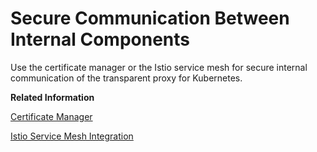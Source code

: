 <!-- loiob4014cb3b0d0488d91454546edb8d5c9 -->

# Secure Communication Between Internal Components

Use the certificate manager or the Istio service mesh for secure internal communication of the transparent proxy for Kubernetes.

**Related Information**  


[Certificate Manager](certificate-manager-6a73ed0.md "Use the certificate manager for secure internal communication of the transparent proxy for Kubernetes.")

[Istio Service Mesh Integration](istio-service-mesh-integration-f030e5d.md "Transparent proxy supports integration with the Istio service mesh for mTLS communication between the transparent proxy components.")

